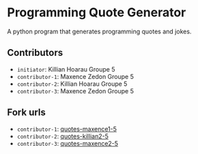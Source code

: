 # Programming Quote Generator

A python program that generates programming quotes and jokes.

## Contributors
- `initiator`: Killian Hoarau Groupe 5
- `contributor-1`: Maxence Zedon Groupe 5
- `contributor-2`: Killian Hoarau Groupe 5
- `contributor-3`: Maxence Zedon Groupe 5

## Fork urls
- `contributor-1`: [quotes-maxence1-5](url-1)
- `contributor-2`: [quotes-killian2-5](url-2)
- `contributor-3`: [quotes-maxence2-5](url-3)

